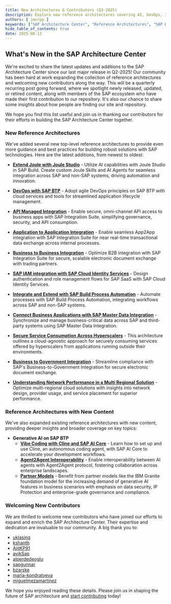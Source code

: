 ```yaml
---
title: New Architectures & Contributors (Q3-2025)
description: Explore new reference architectures covering AI, DevOps, Integration, and Security, and meet the latest contributors to the SAP Architecture Center.
authors: [ jmsrpp ]
keywords: ["SAP Architecture Center", "Reference Architectures", "SAP BTP", "Joule Studio", "AI Agents", "DevOps", "B2B Integration"]
hide_table_of_contents: true
date: 2025-08-12
---
```


## What's New in the SAP Architecture Center

We're excited to share the latest updates and additions to the SAP Architecture Center since our last major release in Q2-2025! Our community has been hard at work expanding the collection of reference architectures and welcoming new contributors along the way. This will be a quarterly recurring post going forward, where we spotlight newly released, updated, or retired content, along with members of the SAP ecosystem who have made their first contribution to our repository. It's also our chance to share some insights about how people are finding our site and repository.

<!-- truncate -->

We hope you find this list useful and join us in thanking our contributors for their efforts in building the SAP Architecture Center together.

### New Reference Architectures

We've added several new top-level reference architectures to provide even more guidance and best practices for building robust solutions with SAP technologies. Here are the latest additions, from newest to oldest:

*   **[Extend Joule with Joule Studio](https://architecture.learning.sap.com/docs/ref-arch/06ff6062dc)** - Utilize AI capabilities with Joule Studio in SAP Build. Create custom Joule Skills and AI Agents for seamless integration across SAP and non-SAP systems, driving automation and innovation.

*   **[DevOps with SAP BTP](https://architecture.learning.sap.com/docs/ref-arch/1c5706feb5)** - Adopt agile DevOps principles on SAP BTP with cloud services and tools for streamlined application lifecycle management.

*   **[API Managed Integration](https://architecture.learning.sap.com/docs/ref-arch/309338f0eb)** - Enable secure, omni-channel API access to business apps with SAP Integration Suite, simplifying governance, security, and API consumption.

*   **[Application to Application Integration](https://architecture.learning.sap.com/docs/ref-arch/58f6d88e9a)** - Enable seamless App2App integration with SAP Integration Suite for near real-time transactional data exchange across internal processes.

*   **[Business to Business Integration](https://architecture.learning.sap.com/docs/ref-arch/61f6a1db63)** - Optimize B2B integration with SAP Integration Suite for secure, scalable electronic document exchange with trading partners.

*   **[SAP IAM integration with SAP Cloud Identity Services](https://architecture.learning.sap.com/docs/ref-arch/20c6b29b1e)** - Design authentication and role management flows for SAP SaaS with SAP Cloud Identity Services.

*   **[Integrate and Extend with SAP Build Process Automation](https://architecture.learning.sap.com/docs/ref-arch/99fd0564be)** - Automate processes with SAP Build Process Automation, integrating workflows across SAP and non-SAP systems.

*   **[Connect Business Applications with SAP Master Data Integration](https://architecture.learning.sap.com/docs/ref-arch/7adaecbbaf)** - Synchronize and manage business-critical data across SAP and third-party systems using SAP Master Data Integration.

*   **[Secure Service Consumption Across Hyperscalers](https://architecture.learning.sap.com/docs/ref-arch/7e558be8f1)** - This architecture outlines a cloud-agnostic approach for securely consuming services offered by hyperscalers from applications running outside their environments.

*   **[Business to Government Integration](https://architecture.learning.sap.com/docs/ref-arch/c5f6fe6cf1)** - Streamline compliance with SAP's Business-to-Government Integration for secure electronic document exchange.

*   **[Understanding Network Performance in a Multi Regional Solution](https://architecture.learning.sap.com/docs/ref-arch/0ec83f98fe)** - Optimize multi-regional cloud solutions with insights into network design, provider usage, and service placement for superior performance.

### Reference Architectures with New Content

We've also expanded existing reference architectures with new content, providing deeper insights and broader coverage on key topics:

*   **Generative AI on SAP BTP**
    *   **[Vibe Coding with Cline and SAP AI Core](https://architecture.learning.sap.com/docs/ref-arch/e5eb3b9b1d/10)**  - Learn how to set up and use Cline, an autonomous coding agent, with SAP AI Core to accelerate your development workflows.
    *   **[Agent2Agent Interoperability](https://architecture.learning.sap.com/docs/ref-arch/e5eb3b9b1d/8)** - Enable interoperability between AI agents with Agent2Agent protocol, fostering collaboration across enterprise landscapes.
    *   **[Partner Models](https://architecture.learning.sap.com/docs/ref-arch/e5eb3b9b1d/9)** - Benefit from partner models like the IBM Granite foundation model for the increasing demand of generative AI features in business scenarios with emphasis on data security, IP Protection and enterprise-grade governance and compliance.

### Welcoming New Contributors

We are thrilled to welcome new contributors who have joined our efforts to expand and enrich the SAP Architecture Center. Their expertise and dedication are invaluable to our community. A big thank you to:

*   [uklasing](https://github.com/uklasing)
*   [kshanth](https://github.com/kshanth)
*   [AjitKP91](https://github.com/AjitKP91)
*   [avikSap](https://github.com/avikSap)
*   [alperdedeoglu](https://github.com/alperdedeoglu)
*   [sapgunnar](https://github.com/sapgunnar)
*   [bzarske](https://github.com/bzarske)
*   [maria-kondratyeva](https://github.com/maria-kondratyeva)
*   [miguelmezamartinez](https://github.com/miguelmezamartinez)

We hope you enjoyed reading these details. Please join us in shaping the future of SAP architecture and [start contributing](/community/contribution) today!